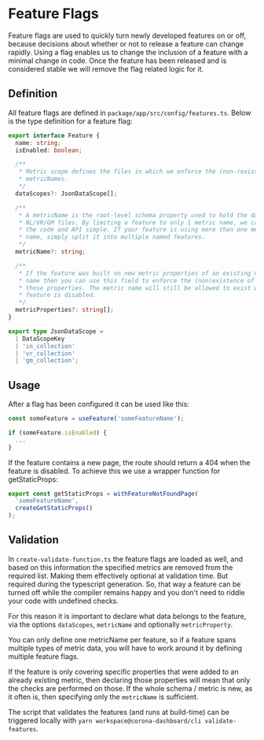 # Feature Flags

Feature flags are used to quickly turn newly developed features on or off,
because decisions about whether or not to release a feature can change rapidly.
Using a flag enables us to change the inclusion of a feature with a minimal
change in code. Once the feature has been released and is considered stable we
will remove the flag related logic for it.

## Definition

All feature flags are defined in `package/app/src/config/features.ts`. Below is
the type definition for a feature flag:

```ts
export interface Feature {
  name: string;
  isEnabled: boolean;

  /**
   * Metric scope defines the files in which we enforce the (non-)existence of
   * metricNames.
   */
  dataScopes?: JsonDataScope[];

  /**
   * A metricName is the root-level schema property used to hold the data in the
   * NL/VR/GM files. By limiting a feature to only 1 metric name, we can keep
   * the code and API simple. If your feature is using more than one metric
   * name, simply split it into multiple named features.
   */
  metricName?: string;

  /**
   * If the feature was built on new metric properties of an existing metric
   * name then you can use this field to enforce the (non)existence of only
   * those properties. The metric name will still be allowed to exist when this
   * feature is disabled.
   */
  metricProperties?: string[];
}

export type JsonDataScope =
  | DataScopeKey
  | 'in_collection'
  | 'vr_collection'
  | 'gm_collection';
```

## Usage

After a flag has been configured it can be used like this:

```ts
const someFeature = useFeature('someFeatureName');

if (someFeature.isEnabled) {
  ...
}
```

If the feature contains a new page, the route should return a 404 when the
feature is disabled. To achieve this we use a wrapper function for
getStaticProps:

```ts
export const getStaticProps = withFeatureNotFoundPage(
  'someFeatureName',
  createGetStaticProps()
);
```

## Validation

In `create-validate-function.ts` the feature flags are loaded as well, and based
on this information the specified metrics are removed from the required list.
Making them effectively optional at validation time. But required during the
typescript generation. So, that way a feature can be turned off while the compiler
remains happy and you don't need to riddle your code with undefined checks.

For this reason it is important to declare what data belongs to the feature, via
the options `dataScopes`, `metricName` and optionally `metricProperty`.

You can only define one metricName per feature, so if a feature spans multiple
types of metric data, you will have to work around it by defining multiple
feature flags.

If the feature is only covering specific properties that were added to an
already existing metric, then declaring those properties will mean that only the
checks are performed on those. If the whole schema / metric is new, as it often
is, then specifying only the `metricName` is sufficient.

The script that validates the features (and runs at build-time) can be
triggered locally with `yarn workspace@corona-dashboard/cli validate-features`.
